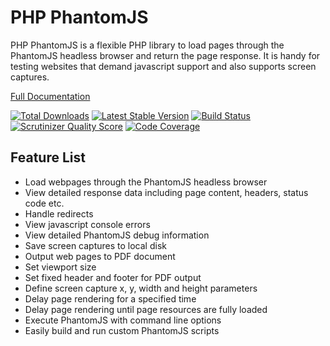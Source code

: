PHP PhantomJS
=============

PHP PhantomJS is a flexible PHP library to load pages through the PhantomJS 
headless browser and return the page response. It is handy for testing
websites that demand javascript support and also supports screen captures.

[Full Documentation](http://yangweijie.github.io/php-phantomjs/)

[![Total Downloads](https://poser.pugx.org/jonnyw/php-phantomjs/downloads.png)](https://packagist.org/packages/jonnyw/php-phantomjs) [![Latest Stable Version](https://poser.pugx.org/jonnyw/php-phantomjs/v/stable.png)](https://packagist.org/packages/jonnyw/php-phantomjs) [![Build Status](https://travis-ci.org/jonnnnyw/php-phantomjs.svg?branch=master)](https://travis-ci.org/jonnnnyw/php-phantomjs) [![Scrutinizer Quality Score](https://scrutinizer-ci.com/g/jonnnnyw/php-phantomjs/badges/quality-score.png?s=631d32fa1fbb9300eb84b9b52702c7ffeac046a1)](https://scrutinizer-ci.com/g/jonnnnyw/php-phantomjs/) [![Code Coverage](https://scrutinizer-ci.com/g/jonnnnyw/php-phantomjs/badges/coverage.png?s=893b5997da45448e32983b8568a39630b0b2d91b)](https://scrutinizer-ci.com/g/jonnnnyw/php-phantomjs/)

Feature List
---------------------

*  Load webpages through the PhantomJS headless browser
*  View detailed response data including page content, headers, status code etc.
*  Handle redirects
*  View javascript console errors
*  View detailed PhantomJS debug information
*  Save screen captures to local disk
*  Output web pages to PDF document
*  Set viewport size
*  Set fixed header and footer for PDF output
*  Define screen capture x, y, width and height parameters
*  Delay page rendering for a specified time
*  Delay page rendering until page resources are fully loaded
*  Execute PhantomJS with command line options
*  Easily build and run custom PhantomJS scripts
